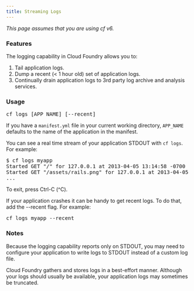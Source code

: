 ```yaml
---
title: Streaming Logs
---
```


_This page assumes that you are using cf v6._

### Features

The logging capability in Cloud Foundry allows you to:

1. Tail application logs.
1. Dump a recent (< 1 hour old) set of application logs.
1. Continually drain application logs to 3rd party log archive and analysis services.

### Usage

<pre class="terminal">
cf logs [APP_NAME] [--recent]
</pre>

If you have a `manifest.yml` file in your current working directory, `APP_NAME` defaults to the
name of the application in the manifest.

You can see a real time stream of your application STDOUT with `cf logs`. For example:

<pre class="terminal">
$ cf logs myapp
Started GET "/" for 127.0.0.1 at 2013-04-05 13:14:58 -0700
Started GET "/assets/rails.png" for 127.0.0.1 at 2013-04-05 13:14:58 -0700
...
</pre>

To exit, press Ctrl-C (^C).

If your application crashes it can be handy to get recent logs.
To do that, add the --recent flag. For example:

<pre class="terminal">
cf logs myapp --recent
</pre>

### Notes

Because the logging capability reports only on STDOUT, you may need to configure your application
to write logs to STDOUT instead of a custom log file.

Cloud Foundry gathers and stores logs in a best-effort manner.
Although your logs should usually be available, your application logs may sometimes be truncated.
